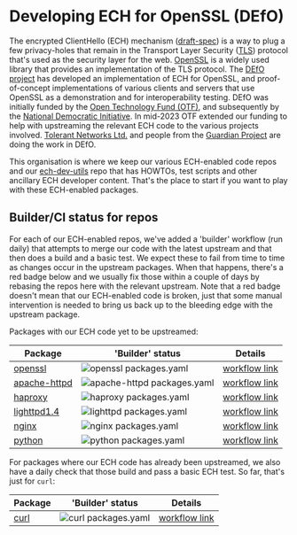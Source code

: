 # Developing ECH for OpenSSL (DEfO)

<p> The encrypted ClientHello (ECH) mechanism 
(<a href="https://tools.ietf.org/html/draft-ietf-tls-esni">draft-spec</a>) is a
way to plug a few privacy-holes that remain in the Transport Layer Security 
(<a href="https://tools.ietf.org/html/rfc8446">TLS</a>) protocol that's used as
the security layer for the web. <a href="https://openssl.org/">OpenSSL</a> is a
widely used library that provides an implementation of the TLS protocol.  The
<a href="https://defo.ie">DEfO project</a> has developed an implementation of
ECH for OpenSSL, and proof-of-concept implementations of various clients and servers that use OpenSSL as a
demonstration and for interoperability testing.  DEfO was initially funded by
the <a href="https://www.opentech.fund/">Open Technology Fund (OTF)</a>, and
subsequently by the <a href="https://www.ndi.org/">National Democratic
Initiative</a>. In mid-2023 OTF extended our funding to help with upstreaming
the relevant ECH code to the various projects involved.
<a href="https://tolerantnetworks.com/">Tolerant Networks
Ltd.</a> and people from the <a href="https://guardianproject.info/">Guardian
Project</a> are doing the work in DEfO. </p>

This organisation is where we keep our various ECH-enabled code
repos and our [ech-dev-utils](https://github.com/defo-project/ech-dev-utils)
repo that has HOWTOs, test scripts and other ancillary ECH developer content.
That's the place to start if you want to play with these ECH-enabled packages.

## Builder/CI status for repos

For each of our ECH-enabled repos, we've added a 'builder' workflow (run daily)
that attempts to merge our code with the latest upstream and that then does a
build and a basic test. We expect these to fail from time to time as changes
occur in the upstream packages. When that happens, there's a red badge below
and we usually fix those within a couple of days by rebasing the repos here
with the relevant upstream. Note that a red badge doesn't mean that our
ECH-enabled code is broken, just that some manual intervention is needed to
bring us back up to the bleeding edge with the upstream package.

Packages with our ECH code yet to be upstreamed:

| Package  | 'Builder' status | Details |
|--|--|--|
| [openssl](https://github.com/defo-project/openssl) | ![openssl packages.yaml](https://github.com/defo-project/openssl/actions/workflows/packages.yaml/badge.svg) | [workflow link](https://github.com/defo-project/openssl/actions/workflows/packages.yaml) |
| [apache-httpd](https://github.com/defo-project/apache-httpd) | ![apache-httpd packages.yaml](https://github.com/defo-project/apache-httpd/actions/workflows/packages.yaml/badge.svg) | [workflow link](https://github.com/defo-project/apache-httpd/actions/workflows/packages.yaml) |
| [haproxy](https://github.com/defo-project/haproxy) | ![haproxy packages.yaml](https://github.com/defo-project/haproxy/actions/workflows/packages.yaml/badge.svg) | [workflow link](https://github.com/defo-project/haproxy/actions/workflows/packages.yaml) |
| [lighttpd1.4](https://github.com/defo-project/lighttpd1.4) | ![lighttpd packages.yaml](https://github.com/defo-project/lighttpd1.4/actions/workflows/packages.yaml/badge.svg) | [workflow link](https://github.com/defo-project/lighttpd1.4/actions/workflows/packages.yaml) |
| [nginx](https://github.com/defo-project/nginx) | ![nginx packages.yaml](https://github.com/defo-project/nginx/actions/workflows/packages.yaml/badge.svg) | [workflow link](https://github.com/defo-project/nginx/actions/workflows/packages.yaml) |
| [python](https://github.com/defo-project/cpython) | ![python packages.yaml](https://github.com/defo-project/cpython/actions/workflows/packages.yaml/badge.svg) | [workflow link](https://github.com/defo-project/cpython/actions/workflows/packages.yaml) |

For packages where our ECH code has already been upstreamed, we also have a
daily check that those build and pass a basic ECH test. So far, that's just
for ``curl``:

| Package  | 'Builder' status | Details |
|--|--|--|
| [curl](https://github.com/defo-project/curl) | ![curl packages.yaml](https://github.com/defo-project/curl/actions/workflows/packages.yaml/badge.svg) | [workflow link](https://github.com/defo-project/curl/actions/workflows/packages.yaml) |
